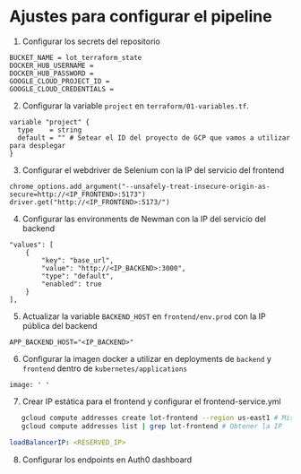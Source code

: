 # Ajustes para configurar el pipeline

1. Configurar los secrets del repositorio

```
BUCKET_NAME = lot_terraform_state
DOCKER_HUB_USERNAME =
DOCKER_HUB_PASSWORD =
GOOGLE_CLOUD_PROJECT_ID =
GOOGLE_CLOUD_CREDENTIALS =
```

2. Configurar la variable `project` en `terraform/01-variables.tf`.

```
variable "project" {
  type    = string
  default = "" # Setear el ID del proyecto de GCP que vamos a utilizar para desplegar
}
```

3. Configurar el webdriver de Selenium con la IP del servicio del frontend

```
chrome_options.add_argument("--unsafely-treat-insecure-origin-as-secure=http://<IP_FRONTEND>:5173")
driver.get("http://<IP_FRONTEND>:5173/")
```

4. Configurar las environments de Newman con la IP del servicio del backend

```
"values": [
	{
		"key": "base_url",
		"value": "http://<IP_BACKEND>:3000",
		"type": "default",
		"enabled": true
	}
],
```

5. Actualizar la variable `BACKEND_HOST` en `frontend/env.prod` con la IP pública del backend

```
APP_BACKEND_HOST="<IP_BACKEND>"
```

6. Configurar la imagen docker a utilizar en deployments de `backend` y `frontend` dentro de `kubernetes/applications`

```
image: ' '
```

7. Crear IP estática para el frontend y configurar el frontend-service.yml

```sh
   gcloud compute addresses create lot-frontend --region us-east1 # Misma región donde se crea el cluster
   gcloud compute addresses list | grep lot-frontend # Obtener la IP
```

```yml
loadBalancerIP: <RESERVED_IP>
```

8. Configurar los endpoints en Auth0 dashboard
